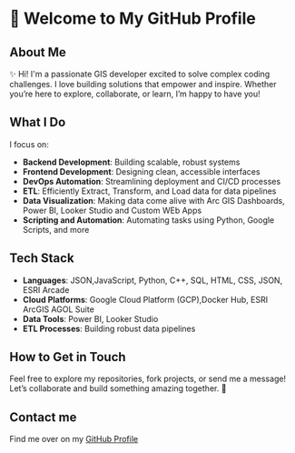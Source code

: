 
# 👋 Welcome to My GitHub Profile

## About Me

✨ Hi! I'm a passionate GIS developer excited to solve complex coding challenges. I love building solutions that empower and inspire. Whether you’re here to explore, collaborate, or learn, I’m happy to have you!

## What I Do

I focus on:

- **Backend Development**: Building scalable, robust systems
- **Frontend Development**: Designing clean, accessible interfaces
- **DevOps Automation**: Streamlining deployment and CI/CD processes
- **ETL**: Efficiently Extract, Transform, and Load data for data pipelines
- **Data Visualization**: Making data come alive with Arc GIS Dashboards, Power BI, Looker Studio and Custom WEb Apps
- **Scripting and Automation**: Automating tasks using Python, Google Scripts, and more

## Tech Stack

- **Languages**: JSON,JavaScript, Python, C++, SQL, HTML, CSS, JSON, ESRI Arcade
- **Cloud Platforms**: Google Cloud Platform (GCP),Docker Hub, ESRI ArcGIS AGOL Suite
- **Data Tools**: Power BI, Looker Studio
- **ETL Processes**: Building robust data pipelines

## How to Get in Touch
Feel free to explore my repositories, fork projects, or send me a message! Let’s collaborate and build something amazing together. 🚀

## Contact me
Find me over on my [GitHub Profile](https://github.com/nanayawosei/)
